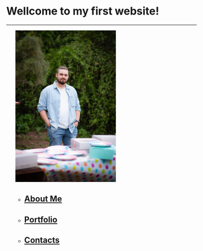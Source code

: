 <html lang="en">
<body>
    <h1>Wellcome to my first website!</h1>
    <hr />
    <ul>
    <img src="https://github.com/MIshaVanDer/html-project/blob/main/project/DSC_3212.jpg" height="400">
        <ul>
            <li><a href="https://github.com/MIshaVanDer/html-project/blob/main/project/contact.html"><h2>About Me</h2></a></li>
            <li><a href="https://github.com/MIshaVanDer/html-project/blob/main/project/portfolio.html"><h2>Portfolio</h2></a></li>
            <li><a href="https://github.com/MIshaVanDer/html-project/blob/main/project/contact.html"><h2>Contacts</h2></a></li>
        </ul>
</body>
</html>
